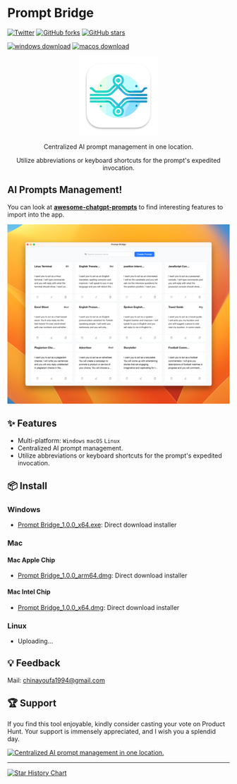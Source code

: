 # Prompt Bridge

[![Twitter](https://img.shields.io/twitter/url?label=Tweet&style=social&url=https://twitter.com/fmaxyou)](https://twitter.com/fmaxyou) [![GitHub forks](https://img.shields.io/github/forks/yorkfread/prompt-bridge?style=plastic)](https://github.com/yorkfread/prompt-bridge/network) [![GitHub stars](https://img.shields.io/github/stars/yorkfread/prompt-bridge?style=plastic)](https://github.com/yorkfread/prompt-bridge/stargazers)

[![windows download](https://img.shields.io/badge/Windows_Download-v1.0.0-brightgreen.svg)](https://e.pcloud.link/publink/show?code=XZ8rx2ZyWXIYxyezp7MJ3AviiHTybIk2oA7)
[![macos download](https://img.shields.io/badge/macOS_Download-v1.0.0-brightgreen.svg)](https://e.pcloud.link/publink/show?code=XZLrx2ZfIoz6SIo3dujglO0fE0sLkLJ9G0V)

<p align="center">
  <img width="180" src="./public/logo.png" alt="PromptBridge">
  <p align="center">Centralized AI prompt management in one location.</p>
  <p align="center">Utilize abbreviations or keyboard shortcuts for the prompt's expedited invocation.</p>
</p>

## AI Prompts Management!

You can look at **[awesome-chatgpt-prompts](https://github.com/f/awesome-chatgpt-prompts)** to find interesting features to import into the app. 

![chatgpt cmd](./assets/prompt-bridge-preview.png)

## ✨ Features

- Multi-platform: `Windows` `macOS` `Linux`
- Centralized AI prompt management.
- Utilize abbreviations or keyboard shortcuts for the prompt's expedited invocation.

## 📦 Install

### Windows

- [Prompt Bridge_1.0.0_x64.exe](https://e.pcloud.link/publink/show?code=XZpTt2Zpx9N0R27dlVC8VwhKauC87X9R2Fk): Direct download installer

### Mac

#### Mac Apple Chip
- [Prompt Bridge_1.0.0_arm64.dmg](https://e.pcloud.link/publink/show?code=XZRTt2Zm94xiqzG2Tmr6c1H21ikg0uyff0V): Direct download installer

#### Mac Intel Chip
- [Prompt Bridge_1.0.0_x64.dmg](https://e.pcloud.link/publink/show?code=XZA2t2Zpkb6He3mKDQxFGcQdxlPcmi56iBy): Direct download installer

### Linux

- Uploading...

## 💡 Feedback

Mail: chinayoufa1994@gmail.com

## 🏆 Support
If you find this tool enjoyable, kindly consider casting your vote on Product Hunt. Your support is immensely appreciated, and I wish you a splendid day.

<a href="https://www.producthunt.com/posts/prompt-bridge" target="_blank"><img src="https://api.producthunt.com/widgets/embed-image/v1/featured.svg?post_id=prompt-bridge" alt="Centralized AI prompt management in one location." style="width: 250px; height: 54px;" width="250" height="54" /></a>

---

[![Star History Chart](https://api.star-history.com/svg?repos=yorkfread/prompt-bridge&type=Timeline)](https://star-history.com/#yorkfread/prompt-bridge&Timeline)


